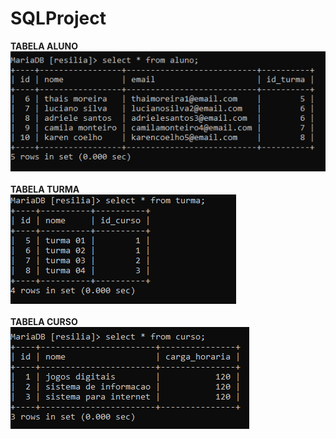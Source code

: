 # SQLProject
**TABELA ALUNO** 
<br>
<img alt="tabela alunos" src="https://raw.githubusercontent.com/SuelenPenha/SQL.modulo-4/main/SQL/IMG/tabela%20aluno.png">
<br>
<br>
**TABELA TURMA** 
<br>
<img alt="tabela turma" src="https://raw.githubusercontent.com/SuelenPenha/SQL.modulo-4/main/SQL/IMG/tabela%20turma.png">
<br>
<br>
**TABELA CURSO** 
<br>
<img alt="tabela curso" src="https://raw.githubusercontent.com/SuelenPenha/SQL.modulo-4/main/SQL/IMG/tabela%20curso.png">
<br>
<br>
